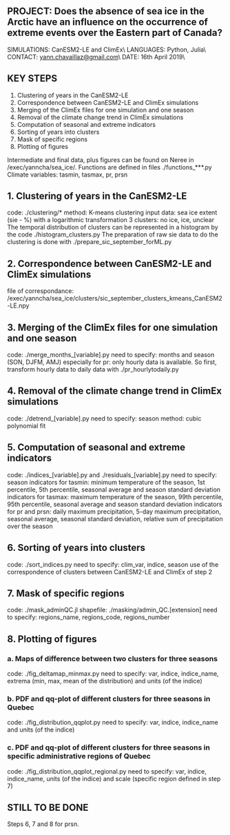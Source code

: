 ## PROJECT: Does the absence of sea ice in the Arctic have an influence on the occurrence of extreme events over the Eastern part of Canada?
 SIMULATIONS: CanESM2-LE and ClimEx\\
LANGUAGES: Python, Julia\\
CONTACT: yann.chavaillaz@gmail.com\\
DATE: 16th April 2019\\

## KEY STEPS
1. Clustering of years in the CanESM2-LE
2. Correspondence between CanESM2-LE and ClimEx simulations
3. Merging of the ClimEx files for one simulation and one season
4. Removal of the climate change trend in ClimEx simulations
5. Computation of seasonal and extreme indicators
6. Sorting of years into clusters
7. Mask of specific regions
8. Plotting of figures

Intermediate and final data, plus figures can be found on Neree in /exec/yanncha/sea_ice/.
Functions are defined in files ./functions_***.py
Climate variables: tasmin, tasmax, pr, prsn

## 1. Clustering of years in the CanESM2-LE
code: ./clustering/*
method: K-means clustering
input data: sea ice extent (sie - %) with a logarithmic transformation
3 clusters: no ice, ice, unclear
The temporal distribution of clusters can be represented in a histogram by the code ./histogram_clusters.py
The preparation of raw sie data to do the clustering is done with ./prepare_sic_september_forML.py

## 2. Correspondence between CanESM2-LE and ClimEx simulations
file of correspondance: /exec/yanncha/sea_ice/clusters/sic_september_clusters_kmeans_CanESM2-LE.npy

## 3. Merging of the ClimEx files for one simulation and one season
code: ./merge_months_[variable].py
need to specify: months and season (SON, DJFM, AMJ)
especially for pr: only hourly data is available. So first, transform hourly data to daily data with ./pr_hourlytodaily.py

## 4. Removal of the climate change trend in ClimEx simulations
code: ./detrend_[variable].py
need to specify: season
method: cubic polynomial fit

## 5. Computation of seasonal and extreme indicators
code: ./indices_[variable].py and ./residuals_[variable].py
need to specify: season
indicators for tasmin: minimum temperature of the season, 1st percentile, 5th percentile, seasonal average and season standard deviation
indicators for tasmax: maximum temperature of the season, 99th percentile, 95th percentile, seasonal average and season standard deviation
indicators for pr and prsn: daily maximum precipitation, 5-day maximum precipitation, seasonal average, seasonal standard deviation, relative sum of precipitation over the season

## 6. Sorting of years into clusters
code: ./sort_indices.py
need to specify: clim_var, indice, season
use of the correspondence of clusters between CanESM2-LE and ClimEx of step 2

## 7. Mask of specific regions
code: ./mask_adminQC.jl
shapefile: ./masking/admin_QC.[extension]
need to specify: regions_name, regions_code, regions_number

## 8. Plotting of figures
### a. Maps of difference between two clusters for three seasons
code: ./fig_deltamap_minmax.py
need to specify: var, indice, indice_name, extrema (min, max, mean of the distribution) and units (of the indice)
### b. PDF and qq-plot of different clusters for three seasons in Quebec
code: ./fig_distribution_qqplot.py
need to specify: var, indice, indice_name and units (of the indice)
### c. PDF and qq-plot of different clusters for three seasons in specific administrative regions of Quebec
code: ./fig_distribution_qqplot_regional.py
need to specify: var, indice, indice_name, units (of the indice) and scale (specific region defined in step 7)

## STILL TO BE DONE
Steps 6, 7 and 8 for prsn.
